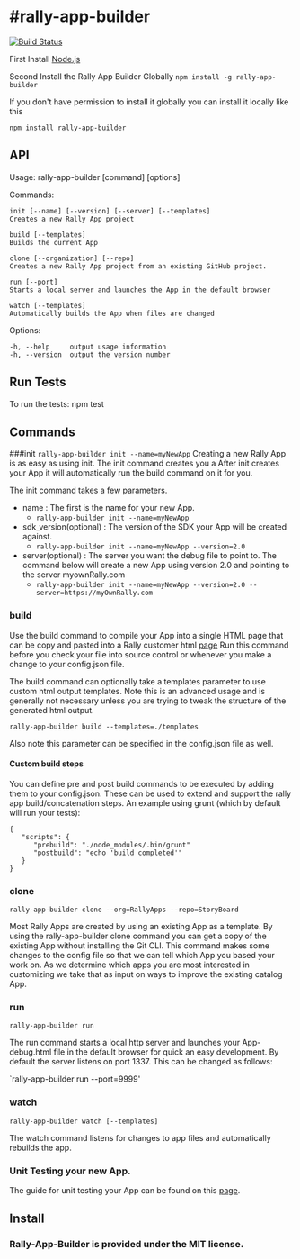#rally-app-builder
=================
[![Build Status](https://travis-ci.org/RallyApps/rally-app-builder.png?branch=master)](https://travis-ci.org/RallyApps/rally-app-builder)



First Install [Node.js](http://nodejs.org/)

Second Install the Rally App Builder Globally
`npm install -g rally-app-builder`

If you don't have permission to install it globally you can install it locally like this

`npm install rally-app-builder`

## API

  Usage: rally-app-builder [command] [options]

  Commands:

    init [--name] [--version] [--server] [--templates]
    Creates a new Rally App project

    build [--templates]
    Builds the current App

    clone [--organization] [--repo]
    Creates a new Rally App project from an existing GitHub project.

    run [--port]
    Starts a local server and launches the App in the default browser

    watch [--templates]
    Automatically builds the App when files are changed

  Options:

    -h, --help     output usage information
    -h, --version  output the version number


## Run Tests

To run the tests:
npm test


## Commands

###init
`rally-app-builder init --name=myNewApp`
Creating a new Rally App is as easy as using init. The init command creates you a  After init creates your App it will automatically run the build command on it for you.

The init command takes a few parameters.  
*  name : The first is the name for your new App.
    *  `rally-app-builder init --name=myNewApp`
*  sdk_version(optional) : The version of the SDK your App will be created against.
    *  `rally-app-builder init --name=myNewApp --version=2.0`
*  server(optional) : The server you want the debug file to point to. The command below will create a new App using version 2.0 and pointing to the server myownRally.com
    *  `rally-app-builder init --name=myNewApp --version=2.0 --server=https://myOwnRally.com`

### build

Use the build command to compile your App into a single HTML page that can be copy and pasted into a Rally customer html [page](http://www.rallydev.com/custom-html)
Run this command before you check your file into source control or whenever you make a change to your config.json file.

The build command can optionally take a templates parameter to use custom html output templates.  Note this is an advanced usage and is generally not necessary unless you are trying to tweak the structure of the generated html output.

`rally-app-builder build --templates=./templates`

Also note this parameter can be specified in the config.json file as well.

#### Custom build steps

You can define pre and post build commands to be executed by adding them to your config.json. These can be used to extend and support the rally app build/concatenation steps. An example using grunt (which by default will run your tests):
```
{
   "scripts": {
      "prebuild": "./node_modules/.bin/grunt"
      "postbuild": "echo 'build completed'"
   }
}
```

### clone
`rally-app-builder clone --org=RallyApps --repo=StoryBoard`

Most Rally Apps are created by using an existing App as a template.
By using the rally-app-builder clone command you can get a copy of the existing App without installing the Git CLI.
This command makes some changes to the config file so that we can tell which App you based your work on. As we determine
which apps you are most interested in customizing we take that as input on ways to improve the existing catalog App.

### run
`rally-app-builder run`

The run command starts a local http server and launches your App-debug.html file in the default browser for quick an easy development.
By default the server listens on port 1337.  This can be changed as follows:

`rally-app-builder run --port=9999'

### watch
`rally-app-builder watch [--templates]`

The watch command listens for changes to app files and automatically rebuilds the app.

### Unit Testing your new App.

The guide for unit testing your App can be found on this [page](testing.markdown).

## Install

### Rally-App-Builder is provided under the MIT license.
